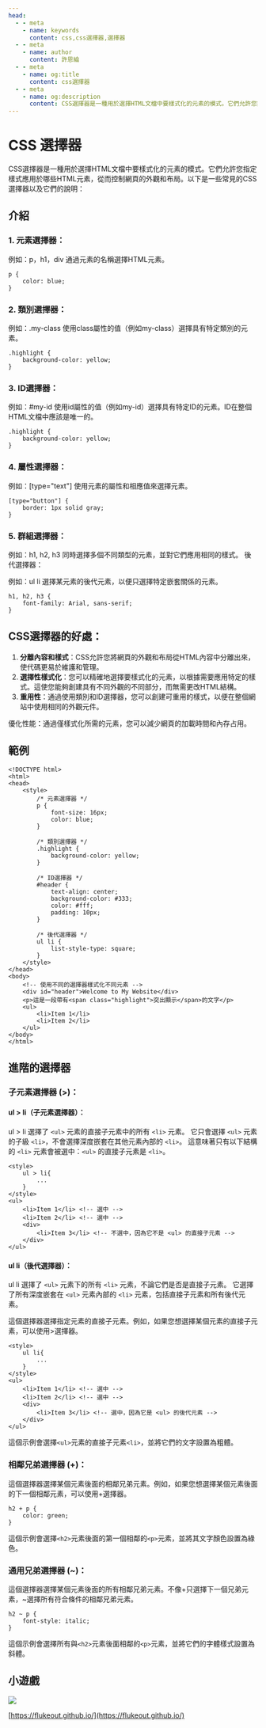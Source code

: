 ```yaml
---
head:
  - - meta
    - name: keywords
      content: css,css選擇器,選擇器
  - - meta
    - name: author
      content: 許恩綸
  - - meta
    - name: og:title
      content: css選擇器
  - - meta
    - name: og:description
      content: CSS選擇器是一種用於選擇HTML文檔中要樣式化的元素的模式。它們允許您指定樣式應用於哪些HTML元素，從而控制網頁的外觀和布局。以下是一些常見的CSS選擇器以及它們的說明
---
```


# CSS 選擇器

CSS選擇器是一種用於選擇HTML文檔中要樣式化的元素的模式。它們允許您指定樣式應用於哪些HTML元素，從而控制網頁的外觀和布局。以下是一些常見的CSS選擇器以及它們的說明：

## 介紹

### 1. 元素選擇器：

例如：p，h1，div
通過元素的名稱選擇HTML元素。
```css=
p {
    color: blue;
}
```
### 2. 類別選擇器：

例如：.my-class
使用class屬性的值（例如my-class）選擇具有特定類別的元素。
```css=
.highlight {
    background-color: yellow;
}
```
### 3. ID選擇器：
例如：#my-id
使用id屬性的值（例如my-id）選擇具有特定ID的元素。ID在整個HTML文檔中應該是唯一的。
```css=
.highlight {
    background-color: yellow;
}
```
### 4. 屬性選擇器：

例如：[type="text"]
使用元素的屬性和相應值來選擇元素。
```css=
[type="button"] {
    border: 1px solid gray;
}
```
### 5. 群組選擇器：

例如：h1, h2, h3
同時選擇多個不同類型的元素，並對它們應用相同的樣式。
後代選擇器：

例如：ul li
選擇某元素的後代元素，以便只選擇特定嵌套關係的元素。
```css=
h1, h2, h3 {
    font-family: Arial, sans-serif;
}
```

## CSS選擇器的好處：

1. **分離內容和樣式**：CSS允許您將網頁的外觀和布局從HTML內容中分離出來，使代碼更易於維護和管理。
2. **選擇性樣式化**：您可以精確地選擇要樣式化的元素，以根據需要應用特定的樣式。這使您能夠創建具有不同外觀的不同部分，而無需更改HTML結構。
3. **重用性**：通過使用類別和ID選擇器，您可以創建可重用的樣式，以便在整個網站中使用相同的外觀元件。

優化性能：通過僅樣式化所需的元素，您可以減少網頁的加載時間和內存占用。

## 範例
```htmlembedded=
<!DOCTYPE html>
<html>
<head>
    <style>
        /* 元素選擇器 */
        p {
            font-size: 16px;
            color: blue;
        }

        /* 類別選擇器 */
        .highlight {
            background-color: yellow;
        }

        /* ID選擇器 */
        #header {
            text-align: center;
            background-color: #333;
            color: #fff;
            padding: 10px;
        }

        /* 後代選擇器 */
        ul li {
            list-style-type: square;
        }
    </style>
</head>
<body>
    <!-- 使用不同的選擇器樣式化不同元素 -->
    <div id="header">Welcome to My Website</div>
    <p>這是一段帶有<span class="highlight">突出顯示</span>的文字</p>
    <ul>
        <li>Item 1</li>
        <li>Item 2</li>
    </ul>
</body>
</html>
```

## 進階的選擇器

### 子元素選擇器 (>)：

#### ul > li（子元素選擇器）：

ul > li 選擇了 `<ul>` 元素的直接子元素中的所有 `<li>` 元素。
它只會選擇 `<ul>` 元素的子級 `<li>`，不會選擇深度嵌套在其他元素內部的 `<li>`。
這意味著只有以下結構的 `<li>` 元素會被選中：`<ul>` 的直接子元素是 `<li>`。
```css=
<style>
    ul > li{
        ...
    }
</style>
<ul>
    <li>Item 1</li> <!-- 選中 -->
    <li>Item 2</li> <!-- 選中 -->
    <div>
        <li>Item 3</li> <!-- 不選中，因為它不是 <ul> 的直接子元素 -->
    </div>
</ul>
```
    
#### ul li（後代選擇器）：

ul li 選擇了 `<ul>` 元素下的所有 `<li>` 元素，不論它們是否是直接子元素。
它選擇了所有深度嵌套在 `<ul>` 元素內部的 `<li>` 元素，包括直接子元素和所有後代元素。

這個選擇器選擇指定元素的直接子元素。例如，如果您想選擇某個元素的直接子元素，可以使用>選擇器。

```css=
<style>
    ul li{
        ...
    }
</style>
<ul>
    <li>Item 1</li> <!-- 選中 -->
    <li>Item 2</li> <!-- 選中 -->
    <div>
        <li>Item 3</li> <!-- 選中，因為它是 <ul> 的後代元素 -->
    </div>
</ul>

```

這個示例會選擇`<ul>`元素的直接子元素`<li>`，並將它們的文字設置為粗體。

### 相鄰兄弟選擇器 (+)：
這個選擇器選擇某個元素後面的相鄰兄弟元素。例如，如果您想選擇某個元素後面的下一個相鄰元素，可以使用+選擇器。

```css=
h2 + p {
    color: green;
}
```
這個示例會選擇`<h2>`元素後面的第一個相鄰的`<p>`元素，並將其文字顏色設置為綠色。

### 通用兄弟選擇器 (~)：
這個選擇器選擇某個元素後面的所有相鄰兄弟元素。不像+只選擇下一個兄弟元素，~選擇所有符合條件的相鄰兄弟元素。

```css=
h2 ~ p {
    font-style: italic;
}
```
這個示例會選擇所有與`<h2>`元素後面相鄰的`<p>`元素，並將它們的字體樣式設置為斜體。

## 小遊戲

![](https://hackmd.io/_uploads/B1gOCwV0n.png)

[https://flukeout.github.io/](https://flukeout.github.io/)